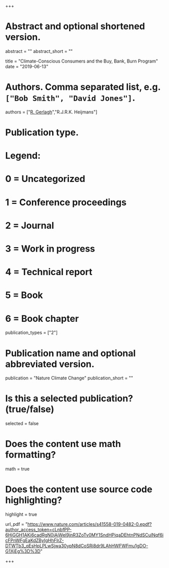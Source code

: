 +++
# Abstract and optional shortened version.
abstract = ""
abstract_short = ""

title = "Climate-Conscious Consumers and the Buy, Bank, Burn Program"
date = "2019-06-13"

# Authors. Comma separated list, e.g. `["Bob Smith", "David Jones"]`.
authors = ["[R. Gerlagh](http://www.gerlagh.nl)","R.J.R.K. Heijmans"]
# Publication type.
# Legend:
# 0 = Uncategorized
# 1 = Conference proceedings
# 2 = Journal
# 3 = Work in progress
# 4 = Technical report
# 5 = Book
# 6 = Book chapter
publication_types = ["2"]

# Publication name and optional abbreviated version.
publication = "Nature Climate Change"
publication_short = ""

# Is this a selected publication? (true/false)
selected = false


# Does the content use math formatting?
math = true

# Does the content use source code highlighting?
highlight = true

url_pdf = "https://www.nature.com/articles/s41558-019-0482-0.epdf?author_access_token=cLnbfPP-6HiGGH1AKi6cadRgN0jAjWel9jnR3ZoTv0MY1SndHPiqaDEhtnPNdSCulNqf6icFPnWFgEaKdZByIgHhFIrZ-DTWTb3_qEsHpLPLwSjwa30ypN8dCoSRi8dr9LAhHWFWFmu1gDO-G1XjEg%3D%3D"

+++
